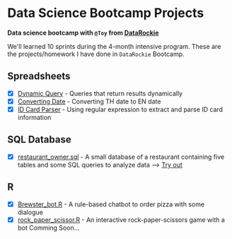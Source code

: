 # Data Science Bootcamp Projects

**Data science bootcamp with `@Toy` from [DataRockie](https://datarockie.com/)**

We'll learned 10 sprints during the 4-month intensive program. These are the projects/homework I have done in `DataRockie` Bootcamp.

## Spreadsheets

- [x]  [Dynamic Query](https://github.com/Pawissanan/DataScience_Bootcamp_Project/blob/main/Spreadsheets/Dynamic%20Query.png) - Queries that return results dynamically
- [x]  [Converting Date](https://github.com/Pawissanan/DataScience_Bootcamp_Project/blob/main/Spreadsheets/Convert%20Date.png) - Converting TH date to EN date
- [x]  [ID Card Parser](https://github.com/Pawissanan/DataScience_Bootcamp_Project/blob/main/Spreadsheets/ID%20Card%20Parser.png) - Using regular expression to extract and parse ID card information

## SQL Database

- [x]  [restaurant_owner.sql](https://github.com/Pawissanan/DataScience_Bootcamp_Project/blob/main/SQL/my_restaurant.sql) - A small database of a restaurant containing five tables and some SQL queries to analyze data --> [Try out](https://replit.com/@UsPawissanan/BootcamphomeworkSQL?v=1)

## R
- [x]  [Brewster_bot.R](https://github.com/kitti98/bootcamp_projects/blob/main/R/pizza_shop_chatbot.r) - A rule-based chatbot to order pizza with some dialogue
- [x]  [rock_paper_scissor.R](https://github.com/kitti98/bootcamp_projects/blob/main/R/Pao_Ying_Chub.r) - An interactive rock-paper-scissors game with a bot
Comming Soon...
